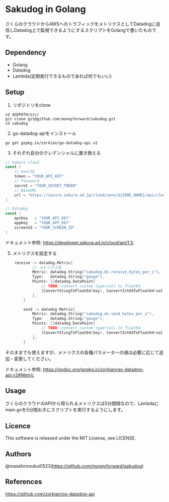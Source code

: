 # Sakudog in Golang
さくらのクラウドからAWSへのトラフィックをメトリクスとしてDatadogに送信しDatadog上で監視できるようにするスクリプトをGolangで書いたものです。

## Dependency
* Golang
* Datadog
* Lambda(定期実行できるものであれば何でもいい) 

## Setup
1.  リポジトリをclone
```
cd $GOPATH/src/
git clone git@github.com:moneyforward/sakudog.git
cd sakudog
```

2.  go-datadog-apiをインストール
```
go get gopkg.in/zorkian/go-datadog-api.v2
```

3.  それぞれ自分のクレデンシャルに置き換える
```go
// Sakura cloud
const (
	// UserID
	token = "YOUR_API_KEY"
	// Password
	secret = "YOUR_SECRET_TOKEN"
	// BaseURL 
	url = "https://secure.sakura.ad.jp/cloud/zone/${ZONE_NAME}/api/cloud/1.1//commonserviceitem/${COMMONSERVICEITEMID}/activity/awsdirectconnect/monitor"
)

// Datadog
const (
	apiKey   = "YOUR_API_KEY"
	appKey   = "YOUR_APP_KEY"
	screenId = "YOUR_SCREEN_ID"
)
```

ドキュメント参照: https://developer.sakura.ad.jp/cloud/api/1.1/

5.  メトリクスを設定する
```go
    receive := datadog.Metric{
			// メトリクス名
			Metric: datadog.String("sakudog.dx.receive_bytes_per_s"),
			Type:   datadog.String("gauge"),
			Points: []datadog.DataPoint{
				// TODO:-convert custom type(val) to float64
				{ConvertStingToFloat64(key), ConvertInt64ToFloat64(val.ReceiveBytesPerSec)},
			},
		}

		send := datadog.Metric{
			Metric: datadog.String("sakudog.dx.send_bytes_per_s"),
			Type:   datadog.String("gauge"),
			Points: []datadog.DataPoint{
				// TODO:-convert custom type(val) to float64
				{ConvertStingToFloat64(key), ConvertInt64ToFloat64(val.SendBytesPerSec)},
			},
		}

```

そのままでも使えますが、メトリクスの各種パラメーターの値は必要に応じて追加・変更してください。

ドキュメント参照: https://godoc.org/gopkg.in/zorkian/go-datadog-api.v2#Metric

## Usage

さくらのクラウドのAPIから得られるメトリクスは5分間隔なので、Lambdaにmain.goを5分間おきにスクリプトを実行するようにします。



## Licence
This software is released under the MIT License, see LICENSE.


## Authors
@masahironukui0523(https://github.com/moneyforward/sakudog)


## References
https://github.com/zorkian/go-datadog-api
